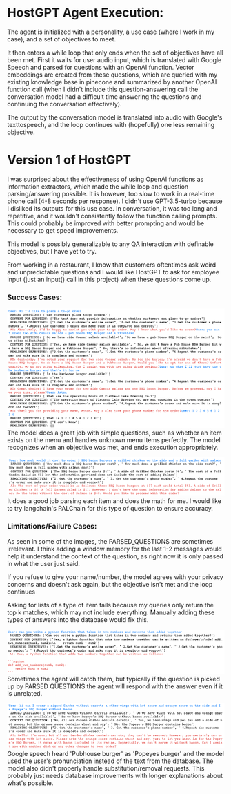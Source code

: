 # HostGPT Agent Execution:
The agent is initialized with a personality, a use case (where I work in my case), and a set of objectives to meet.

It then enters a while loop that only ends when the set of objectives have all been met. First it waits for user audio input, which is translated with Google Speech and parsed for questions with an OpenAI function. Vector embeddings are created from these questions, which are queried with my existing knowledge base in pinecone and summarized by another OpenAI function call (when I didn't include this question-answering call the conversation model had a difficult time answering the questions and continuing the conversation effectively). 

The output by the conversation model is translated into audio with Google's texttospeech, and the loop continues with (hopefully) one less remaining objective.


# Version 1 of HostGPT

I was surprised about the effectiveness of using OpenAI functions as information extractors, which made the while loop and question parsing/answering possible.
It is however, too slow to work in a real-time phone call (4-8 seconds per response). I didn't use GPT-3.5-turbo because I disliked its outputs for this use case. In conversation, it was too long and repetitive, and it wouldn't consistently follow the function calling prompts. This could probably be improved with better prompting and would be necessary to get speed improvements.

This model is possibly generalizable to any QA interaction with definable objectives, but I have yet to try.

From working in a restaurant, I know that customers oftentimes ask weird and unpredictable questions and I would like HostGPT to ask for employee input (just an input() call in this project) when these questions come up.

### Success Cases:
![Full order success](projectImages/Success_full_order.png)
The model does a great job with simple questions, such as whether an item exists on the menu and handles unknown menu items perfectly. The model recognizes when an objective was met, and ends execution appropriately.

![Totaling order success](projectImages/Success_totaling_order_cost.png)
It does a good job parsing each item and does the math for me. I would like to try langchain's PALChain for this type of question to ensure accuracy.

### Limitations/Failure Cases:

As seen in some of the images, the PARSED_QUESTIONS are sometimes irrelevant. I think adding a window memory for the last 1-2 messages would help it understand the context of the question, as right now it is only passed in what the user just said.

If you refuse to give your name/number, the model agrees with your privacy concerns and doesn't ask again, but the objective isn't met and the loop continues 

Asking for lists of a type of item fails because my queries only return the top k matches, which may not include everything. Manually adding these types of answers into the database would fix this.

![Irrelevant question failure](projectImages/Failure_python_script.png)
Sometimes the agent will catch them, but typically if the question is picked up by PARSED QUESTIONS the agent will respond with the answer even if it is unrelated.

![Bad audio failure](projectImages/Failure_bad_audio_recording.png)
Google speech heard 'Pubhouse burger' as 'Popeyes burger' and the model used the user's pronunciation instead of the text from the database. The model also didn't properly handle substitution/removal requests. This probably just needs database improvements with longer explanations about what's possible.
